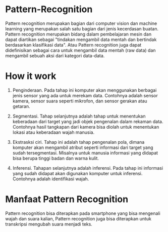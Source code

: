 # Pattern-Recognition

Pattern recognition merupakan bagian dari computer vision dan machine learning yang merupakan salah satu bagian dari jenis kecerdasan buatan. Pattern recognition merupakan bidang dalam pembelajaran mesin dan dapat diartikan sebagai "tindakan mengambil data mentah dan bertindak berdasarkan klasifikasi data". Atau Pattern recognition juga dapat didefinisikan sebagai cara untuk mengambil data mentah (raw data) dan mengambil sebuah aksi dari kategori data-data.

# How it work

1. Penginderaan. Pada tahap ini komputer akan menggunakan berbagai jenis sensor yang ada untuk merekam data. Contohnya adalah sensor kamera, sensor suara seperti mikrofon, dan sensor gerakan atau getaran.

2. Segmentasi. Tahap selanjutnya adalah tahap untuk menentukan keberadaan dari target yang jadi objek pengenalan dalam rekaman data. Contohnya hasil tangkapan dari kamera bisa diolah untuk menentukan lokasi atau keberadaan wajah manusia.

3. Ekstrasksi ciri. Tahap ini adalah tahap pengenalan pola, dimana komputer akan mengambil atribut seperti informasi dari target yang sudah tersegmentasi. Misalnya untuk manusia informasi yang didapat bisa berupa tinggi badan dan warna kulit.

4. Inferensi. Tahapan selanjutnya adalah inferensi. Pada tahap ini informasi yang sudah didapat akan digunakan komputer untuk inferensi. Contohnya adalah identifikasi wajah.

# Manfaat Pattern Recognition

Pattern recognition bisa diterapkan pada smartphone yang bisa mengenali wajah dan suara kalian, Pattern recognition juga bisa diterapkan untuk transkripsi mengubah suara menjadi teks.
